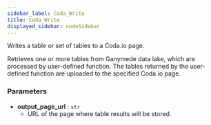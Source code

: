 ```yaml
---
sidebar_label: Coda_Write
title: Coda_Write
displayed_sidebar: nodeSidebar
---
```


Writes a table or set of tables to a Coda.io page.

Retrieves one or more tables from Ganymede data lake, which are processed by user-defined
function.  The tables returned by the user-defined function are uploaded to
the specified Coda.io page.


### Parameters
- **output_page_url** : `str`
  - URL of the page where table results will be stored.